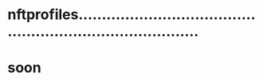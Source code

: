 # nftprofiles...............................................................................
# soon
